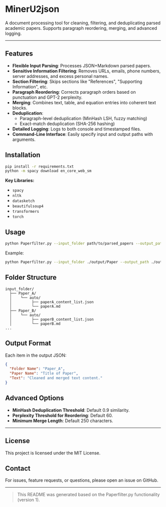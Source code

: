 # MinerU2json

A document processing tool for cleaning, filtering, and deduplicating parsed academic papers. Supports paragraph reordering, merging, and advanced logging.

---

## Features

- **Flexible Input Parsing**: Processes JSON+Markdown parsed papers.
- **Sensitive Information Filtering**: Removes URLs, emails, phone numbers, server addresses, and excess personal names.
- **Section Filtering**: Skips sections like "References", "Supporting Information", etc.
- **Paragraph Reordering**: Corrects paragraph orders based on punctuation and GPT-2 perplexity.
- **Merging**: Combines text, table, and equation entries into coherent text blocks.
- **Deduplication**:
  - Paragraph-level deduplication (MinHash LSH, fuzzy matching)
  - Exact-match deduplication (SHA-256 hashing)
- **Detailed Logging**: Logs to both console and timestamped files.
- **Command-Line Interface**: Easily specify input and output paths with arguments.

## Installation

```bash
pip install -r requirements.txt
python -m spacy download en_core_web_sm
```

**Key Libraries:**
- `spacy`
- `nltk`
- `datasketch`
- `beautifulsoup4`
- `transformers`
- `torch`

## Usage

```bash
python Paperfilter.py --input_folder path/to/parsed_papers --output_path path/to/output.json
```

Example:

```bash
python Paperfilter.py --input_folder ./output/Paper --output_path ./output/all_papers_v1.json
```

## Folder Structure

```
input_folder/
  ├── Paper_A/
  │    └── auto/
  │         ├── paperA_content_list.json
  │         └── paperA.md
  ├── Paper_B/
  │    └── auto/
  │         ├── paperB_content_list.json
  │         └── paperB.md
...
```

## Output Format

Each item in the output JSON:

```json
{
  "Folder Name": "Paper_A",
  "Paper Name": "Title of Paper",
  "Text": "Cleaned and merged text content."
}
```

## Advanced Options

- **MinHash Deduplication Threshold**: Default 0.9 similarity.
- **Perplexity Threshold for Reordering**: Default 60.
- **Minimum Merge Length**: Default 250 characters.

---

## License

This project is licensed under the MIT License.

## Contact

For issues, feature requests, or questions, please open an issue on GitHub.

---

> This README was generated based on the Paperfilter.py functionality (version 1).
